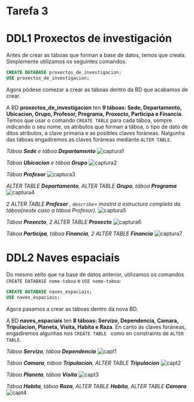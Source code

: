 # Tarefa 3

# DDL1 Proxectos de investigación

Antes de crear as táboas que forman a base de datos, temos que creala. Simplemente utilizamos os seguintes comandos:

```SQL
CREATE DATABASE proxectos_de_investigacion; 
USE proxectos_de_investigacion;
```

Agora pódese comezar a crear as táboas dentro da BD que acabamos de crear. 

A BD **proxectos_de_investigacion** ten **9 táboas: Sede, Departamento, Ubicacion, Grupo, Profesor, Programa, Proxecto, Participa e Financia**. Temos que usar o comando `CREATE TABLE` para cada táboa, sempre indicando o seu nome, os atributos que forman a táboa, o tipo de dato de ditos atributos, a clave primaria e as posibles claves foráneas. Nalgunha das táboas engadiremos as claves foráneas mediante `ALTER TABLE`.

*Táboa **Sede** e táboa **Departamento*** ![captura1](https://github.com/pmareque/entrega-tarefas/blob/master/img/ddl1_1.PNG)

*Táboa **Ubicacion** e táboa **Grupo*** ![captura2](https://github.com/pmareque/entrega-tarefas/blob/master/img/ddl1_2.PNG)

*Táboa **Profesor*** ![captura3](https://github.com/pmareque/entrega-tarefas/blob/master/img/ddl1_3.PNG)

*ALTER TABLE **Departamento**, ALTER TABLE **Grupo**, táboa **Programa*** ![captura4](https://github.com/pmareque/entrega-tarefas/blob/master/img/ddl1_4.PNG)

*2 ALTER TABLE **Profesor** , `describe`= mostra a estructura completa da táboa(neste caso a táboa Profesor).* ![captura5](https://github.com/pmareque/entrega-tarefas/blob/master/img/ddl1_5.PNG)

*Táboa **Proxecto**, 2 ALTER TABLE **Proxecto*** ![captura6](https://github.com/pmareque/entrega-tarefas/blob/master/img/ddl1_6.PNG)
 
*Táboa **Participa**, táboa **Financia**, 2 ALTER TABLE **Financia*** ![captura7](https://github.com/pmareque/entrega-tarefas/blob/master/img/ddl1_7.PNG)

# DDL2 Naves espaciais

Do mesmo xeito que na base de datos anterior, utilizamos os comandos `CREATE DATABASE nome-taboa` e `USE nome-taboa`:

```SQL
CREATE DATABASE naves_espaciais; 
USE naves_espaciais;
```
Agora pasamos a crear as táboas dentro da nova BD. 

A BD **naves_espaciais** ten **8 táboas: Servizo, Dependencia, Camara, Tripulacion, Planeta, Visita, Habita e Raza**. En canto ás claves foráneas, engadiremos algunhas nos `CREATE TABLE ` como en constraints de `ALTER TABLE`. 

*Táboa **Servizo**, táboa **Dependencia*** ![capt1](https://github.com/pmareque/entrega-tarefas/blob/master/img/ddl2_1.PNG)

*Táboa **Camara**, táboa **Tripulacion**, ALTER TABLE **Tripulacion*** ![capt2](https://github.com/pmareque/entrega-tarefas/blob/master/img/ddl2_2.PNG)

*Táboa **Planeta**, táboa **Visita*** ![capt3](https://github.com/pmareque/entrega-tarefas/blob/master/img/ddl2_3.PNG)

*Táboa **Habita**, táboa **Raza**, ALTER TABLE **Habita**, ALTER TABLE **Camara*** ![capt4](https://github.com/pmareque/entrega-tarefas/blob/master/img/ddl2_4.PNG)

